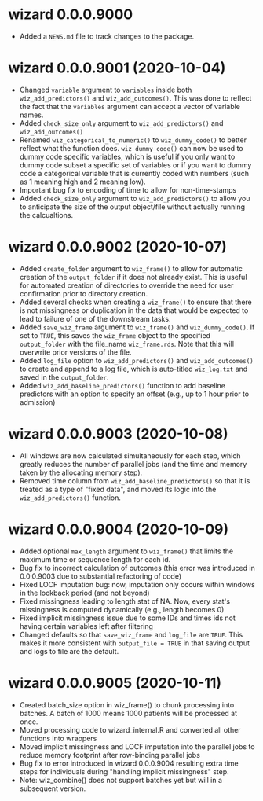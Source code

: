 # wizard 0.0.0.9000

* Added a `NEWS.md` file to track changes to the package.

# wizard 0.0.0.9001 (2020-10-04)

* Changed `variable` argument to `variables` inside both `wiz_add_predictors()` and `wiz_add_outcomes()`. This was done to reflect the fact that the `variables` argument can accept a vector of variable names.
* Added `check_size_only` argument to `wiz_add_predictors()` and `wiz_add_outcomes()`
* Renamed `wiz_categorical_to_numeric()` to `wiz_dummy_code()` to better reflect what the function does. `wiz_dummy_code()` can now be used to dummy code specific variables, which is useful if you only want to dummy code subset a specific set of variables or if you want to dummy code a categorical variable that is currently coded with numbers (such as 1 meaning high and 2 meaning low).
* Important bug fix to encoding of time to allow for non-time-stamps
* Added `check_size_only` argument to `wiz_add_predictors()` to allow you to anticipate the size of the output object/file without actually running the calcualtions.

# wizard 0.0.0.9002 (2020-10-07)
* Added `create_folder` argument to `wiz_frame()` to allow for automatic creation of the `output_folder` if it does not already exist. This is useful for automated creation of directories to override the need for user confirmation prior to directory creation.
* Added several checks when creating a `wiz_frame()` to ensure that there is not missingness or duplication in the data that would be expected to lead to failure of one of the downstream tasks.
* Added `save_wiz_frame` argument to `wiz_frame()` and `wiz_dummy_code()`. If set to `TRUE`, this saves the `wiz_frame` object to the specified `output_folder` with the file_name `wiz_frame.rds`. Note that this will overwrite prior versions of the file.
* Added `log_file` option to `wiz_add_predictors()` and `wiz_add_outcomes()` to create and append to a log file, which is auto-titled `wiz_log.txt` and saved in the `output_folder`.
* Added `wiz_add_baseline_predictors()` function to add baseline predictors with an option to specify an offset (e.g., up to 1 hour prior to admission)

# wizard 0.0.0.9003 (2020-10-08)

* All windows are now calculated simultaneously for each step, which greatly reduces the number of parallel jobs (and the time and memory taken by the allocating memory step).
* Removed time column from `wiz_add_baseline_predictors()` so that it is treated as a type of "fixed data", and moved its logic into the `wiz_add_predictors()` function.

# wizard 0.0.0.9004 (2020-10-09)

* Added optional `max_length` argument to `wiz_frame()` that limits the maximum time or sequence length for each id.
* Bug fix to incorrect calculation of outcomes (this error was introduced in 0.0.0.9003 due to substantial refactoring of code)
* Fixed LOCF imputation bug: now, imputation only occurs within windows in the lookback period (and not beyond)
* Fixed missingness leading to length stat of NA. Now, every stat's missingness is computed dynamically (e.g., length becomes 0)
* Fixed implicit missingness issue due to some IDs and times ids not having certain variables left after filtering
* Changed defaults so that `save_wiz_frame` and `log_file` are `TRUE`. This makes it more consistent with `output_file = TRUE` in that saving output and logs to file are the default.

# wizard 0.0.0.9005 (2020-10-11)
* Created batch_size option in wiz_frame() to chunk processing into batches. A batch of 1000 means 1000 patients will be processed at once.
* Moved processing code to wizard_internal.R and converted all other functions into wrappers
* Moved implicit missingness and LOCF imputation into the parallel jobs to reduce memory footprint after row-binding parallel jobs
* Bug fix to error introduced in wizard 0.0.0.9004 resulting extra time steps for individuals during "handling implicit missingness" step.
* Note: wiz_combine() does not support batches yet but will in a subsequent version.
